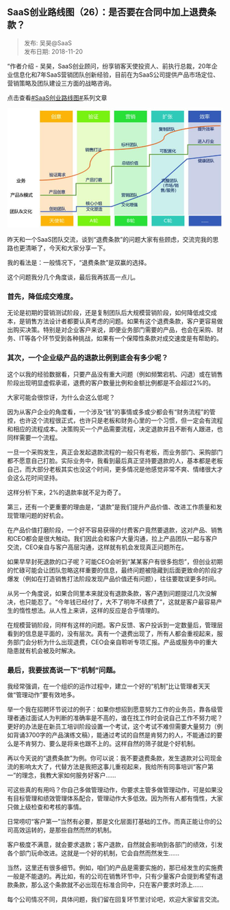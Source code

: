## SaaS创业路线图（26）：是否要在合同中加上退费条款？  

> 发布: 吴昊@SaaS  
> 发布日期: 2018-11-20  

“作者介绍 - 吴昊，SaaS创业顾问，纷享销客天使投资人、前执行总裁，20年企业信息化和7年SaaS营销团队创新经验，目前在为SaaS公司提供产品市场定位、营销策略及团队建设三方面的战略咨询。

点击查看[\#SaaS创业路线图\#](https://36kr.com/user/1308477002)系列文章

![image](images/1811-saascylxt26sfyzhtzjstftk-0.jpeg)

昨天和一个SaaS团队交流，谈到“退费条款”的问题大家有些顾虑，交流完我的思路也更清晰了，今天和大家分享一下。

我的看法是：一般情况下，“退费条款”是双赢的选择。

这个问题我分几个角度谈，最后我再拔高一点儿。

### 首先，降低成交难度。

无论是初期的营销测试阶段，还是复制团队后大规模营销阶段，如何降低成交成本，是销售方法设计者都要认真考虑的问题。如果有这个退费条款，客户更容易做出购买决策。特别是对企业客户来说，即便业务部门需要的产品，也会在采购、财务、IT等各个环节受到各种挑战，如果有一个保障性条款对成交速度是有帮助的。

### 其次，一个企业级产品的退款比例到底会有多少呢？

这个以我的经验数据看，只要产品没有重大问题（例如频繁宕机、闪退）或在销售阶段出现明显虚假承诺，退费的客户数量比例和金额比例都是不会超过2%的。

大家可能会很惊讶，为什么会这么低呢？

因为从客户企业的角度看，一个涉及“钱”的事情或多或少都会有“财务流程”的管控，也许这个流程很正式，也许只是老板和财务心里的一个习惯，但一定会有流程和相应的流程成本。决策购买一个产品需要流程，决定退款并且不断有人跟进，也同样需要一个流程。

一旦一个采购发生，真正会发起退款流程的一般只有老板，而业务部门、采购部门都不愿意自己打脸。实际业务中，我看到最后真正坚持要退款的人，基本都是老板自己，而大部分老板其实也没这个时间，更多情况是他感觉非常不爽、情绪很大才会这么花时间坚持。

这样分析下来，2%的退款率就不足为奇了。

第三，还有一个更重要的理由是，“退款”是我们提升产品价值、改进工作质量和发现管理问题的好机会。

在产品价值打磨阶段，一个好不容易获得的付费客户竟然要退款，这对产品、销售和CEO都会是很大触动。我们因此会和客户大量沟通，拉上产品团队一起与客户交流，CEO亲自与客户高层沟通，这样就有机会发现真正问题所在。

如果早早封死退款的口子呢？可能CEO会听到“某某客户有很多抱怨”，但创业初期的忙碌可能会让团队忽略这样重要的信息，最终问题被隐藏到后面更致命的阶段才爆发（例如在打造销售打法阶段发现产品价值还有问题），往往要耽误更多时间。

从另一个角度说，如果合同里本来就没有退款条款，客户遇到问题提过几次没解决，也只能忍了。“今年钱已经付了，大不了明年不续费了”，这就是客户最容易产生的惰性想法。从人性上来讲，这样的反应是合乎情理的。

在规模营销阶段，同样有这样的问题。客户反馈、客户投诉到一定数量后，管理层看到的信息是平面的，没有层次。真有一个退费出现了，所有人都会重视起来，服务部门会分析为什么出现退费，CEO会亲自聆听专项汇报。产品或服务中的重大隐患就有机会被及时解决。

### 最后，我要拔高说一下“机制”问题。

我经常强调，在一个组织的运作过程中，建立一个好的“机制”比让管理者天天做“管理动作”要有效地多。

举一个我在招聘环节说过的例子：如果你想招到愿意努力工作的业务员，靠各级管理者通过面试人为判断的准确率是不高的，谁在找工作时会说自己工作不努力呢？更好的办法是在新员工培训阶段设置一个考试，这个考试不难但需要大量努力（例如背诵3700字的产品演练文稿），能通过考试的自然是肯努力的人，不能通过的要么是不肯努力、要么是将来也跟不上的。这样自然的筛子就是个好机制。

再以今天说的“退费条款”为例。你可以说：我不要退费条款，发生退款对公司现金流的影响太大了，代替方法是我把这事儿重视起来，我给所有同事培训“客户第一”的理念，我教大家如何服务好客户......

可这些真的有用吗？你自己多做管理动作，你要求主管多做管理动作，可是如果没有目标管理和绩效管理体系配合，管理动作大多低效。因为所有人都有惰性，大家只做上级检查和考核的事情。

日常唠叨“客户第一”当然有必要，那是文化层面打基础的工作。而真正能让你的公司高效运转的，是那些自然而然的机制。

客户极度不满意，就会要求退款；客户退款，自然就会影响到各部门的绩效，引发各个部门玩命改进。这就是一个好的机制，它会自然而然发生......

当然，这里还有很多细节。例如，咱们的产品是需要实施的，那已经发生的实施费一般是不能退的。再比如，有的公司在销售环节中，只有少量客户会提到希望有退款条款，那么这个条款就不必出现在标准合同中，只在客户要求时添上......

每个公司情况不同，具体问题，我们留在回复环节里讨论吧，欢迎大家留言交流。
